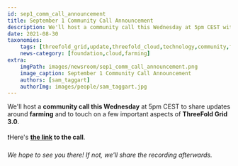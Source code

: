 ```yaml
---
id: sep1_comm_call_announcement
title: September 1 Community Call Announcement
description: We'll host a community call this Wednesday at 5pm CEST with updates on farming and TF Grid 3.0!
date: 2021-08-30
taxonomies:
    tags: [threefold_grid,update,threefold_cloud,technology,community,farming]
    news-category: [foundation,cloud,farming]
extra:
    imgPath: images/newsroom/sep1_comm_call_announcement.png
    image_caption: September 1 Community Call Announcement
    authors: [sam_taggart]
    authorImg: images/people/sam_taggart.jpg
---
```


We'll host a **community call this Wednesday** at 5pm CEST to share updates around **farming** and to touch on a few important aspects of **ThreeFold Grid 3.0**.
<br/>
<br/>
❗️Here's **[the link](https://meet.jit.si/moderated/d211ee6bc96b7a4e6424955465c94be15837548e64703afc3c65bd92b61c849a) to the call**.
<br/>
<br/>
*We hope to see you there! If not, we'll share the recording afterwards.*